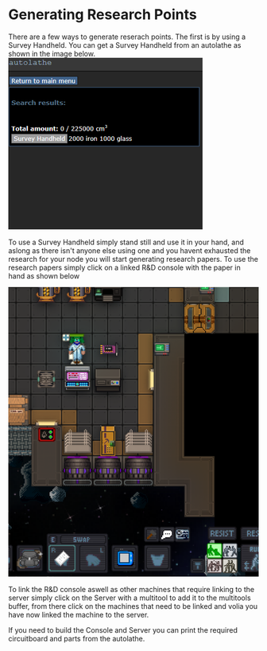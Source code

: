 # Generating Research Points

There are a few ways to generate reserach points. The first is by using a Survey Handheld. You can get a Survey Handheld from an autolathe as shown in the image below.![](<../../../.gitbook/assets/image (12).png>)

To use a Survey Handheld simply stand still and use it in your hand, and aslong as there isn't anyone else using one and you havent exhausted the research for your node you will start generating research papers. To use the research papers simply click on a linked R\&D console with the paper in hand as shown below

![](<../../../.gitbook/assets/image (27).png>)

To link the R\&D console aswell as other machines that require linking to the server simply click on the Server with a multitool to add it to the multitools buffer, from there click on the machines that need to be linked and volia you have now linked the machine to the server.

If you need to build the Console and Server you can print the required circuitboard and parts from the autolathe.
